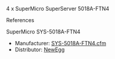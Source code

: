 4 x SuperMicro SuperServer 5018A-FTN4


References

SuperMicro SYS-5018A-FTN4
- Manufacturer: [SYS-5018A-FTN4.cfm](http://www.supermicro.com/products/system/1U/5018/SYS-5018A-FTN4.cfm)
- Distributor: [NewEgg](http://www.newegg.com/Product/Product.aspx?Item=N82E16816101837)
